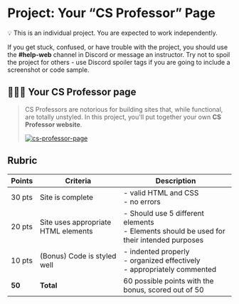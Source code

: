 # Project: Your “CS Professor” Page

<aside>

<!-- Replace Instructions (make team?) -->

💡 This is an individual project. You are expected to work independently.

If you get stuck, confused, or have trouble with the project, you should use the **#help-web** channel in Discord or message an instructor. Try not to spoil the project for others - use Discord spoiler tags if you are going to include a screenshot or code sample.

</aside>

## 👩🏾‍🏫 Your CS Professor page

<!-- Replace with Replit -->

> CS Professors are notorious for building sites that, while functional, are
> totally unstyled. In this project, you'll put together your own **CS Professor
> website**.
>
>[![cs-professor-page](https://img.shields.io/static/v1?label=Open%20Project&message=cs%20professor%20page&color=blue)](https://classroom.github.com/a/i3eYXJJ7)

## Rubric

| Points | Criteria | Description |
|---|---|---|
| 30 pts | Site is complete  | - valid HTML and CSS<br>- no errors|
| 20 pts | Site uses appropriate HTML elements | - Should use 5 different elements<br>- Elements should be used for their intended purposes |
| 10 pts | (Bonus) Code is styled well | - indented properly<br>- organized effectively<br>- appropriately commented |
| **50** | **Total** | 60 possible points with the bonus, scored out of 50 |
